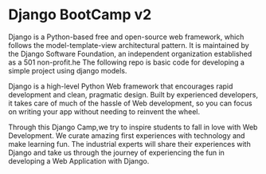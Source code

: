 # Django BootCamp v2

Django is a Python-based free and open-source web framework, which follows the model-template-view architectural pattern.
It is maintained by the Django Software Foundation, an independent organization established as a 501 non-profit.he 
The following repo is basic code for developing a simple project using django models.

Django is a high-level Python Web framework that encourages rapid development and clean, pragmatic design. Built by experienced developers, it takes care of much of the hassle of Web development, so you can focus on writing your app without needing to reinvent the wheel.

Through this Django Camp,we try to inspire students to fall in love with Web Development. We curate amazing first experiences with technology and make learning fun. The industrial experts will share their experiences with Django and take us through the journey of experiencing the fun in developing a Web Application with Django.

